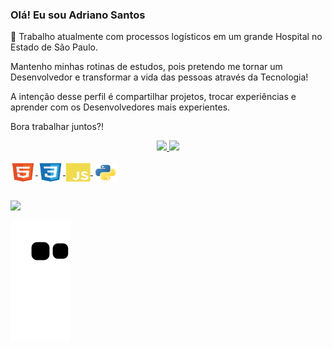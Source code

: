 ### Olá! Eu sou Adriano Santos

🔭 Trabalho atualmente com processos logísticos em um grande Hospital no Estado de São Paulo.

Mantenho minhas rotinas de estudos, pois pretendo me tornar um Desenvolvedor e transformar a vida das pessoas através da Tecnologia!

A intenção desse perfil é compartilhar projetos, trocar experiências e aprender com os Desenvolvedores mais experientes.

Bora trabalhar juntos?!


<div align="center">
  <a href="https://github.com/Adrianosantos13">
  <img height="180em" src="https://github-readme-stats.vercel.app/api?username=Adrianosantos13&show_icons=true&theme=dark&include_all_commits=true&count_private=true"/>
  <img height="180em" src="https://github-readme-stats.vercel.app/api/top-langs/?username=Adrianosantos13&layout=compact&langs_count=7&theme=dark"/>
</div>
<div style="display: inline_block"><br>
  <img align="center" alt="Rafa-HTML" height="30" width="40" src="https://raw.githubusercontent.com/devicons/devicon/master/icons/html5/html5-original.svg">
  <img align="center" alt="Rafa-CSS" height="30" width="40" src="https://raw.githubusercontent.com/devicons/devicon/master/icons/css3/css3-original.svg">
  <img align="center" alt="Rafa-Js" height="30" width="40" src="https://raw.githubusercontent.com/devicons/devicon/master/icons/javascript/javascript-plain.svg">
  <img align="center" alt="Rafa-Python" height="30" width="40" src="https://raw.githubusercontent.com/devicons/devicon/master/icons/python/python-original.svg">
</div>
  
   ##
  
  <div> 
  <a href="https://www.linkedin.com/in/adriano-santos-da-silva-970834121" target="_blank"><img src="https://img.shields.io/badge/-LinkedIn-%230077B5?style=for-the-badge&logo=linkedin&logoColor=white" target="_blank"></a> 
 
![Snake animation](https://github.com/Adrianosantos13/Adrianosantos13/blob/output/github-contribution-grid-snake.svg)
    
</div>
